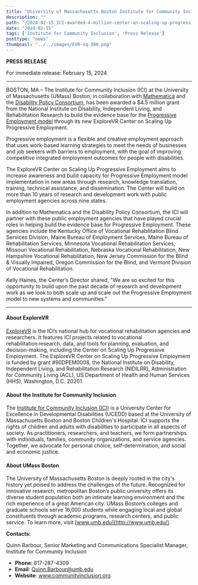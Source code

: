 ```yaml
---
title: "University of Massachusetts Boston Institute for Community Inclusion Awarded $4.5 Million Center on Scaling Up Progressive Employment"
description: ""
path: "/2024-02-15_ICI-awarded-4-million-center-on-scaling-up-progressive-employment"
date: "2024-02-15"
tags: ['Institute for Community Inclusion', 'Press Release']
posttype: "news"
thumbnail: "../../images/EVR-sq-300.png"
---
```


<div class="row">
<div class="col-md-8">


**PRESS RELEASE**

For immediate release: February 15, 2024

* * *

BOSTON, MA – The Institute for Community Inclusion (ICI) at the University of Massachusetts (UMass) Boston, in collaboration with [Mathematica](https://www.mathematica.org/) and the [Disability Policy Consortium](https://www.dpcma.org/), has been awarded a $4.5 million grant from the National Institute on Disability, Independent Living, and Rehabilitation Research to build the evidence base for the [Progressive Employment model](https://www.explorevr.org/progressive-employment) through its new ExploreVR Center on Scaling Up Progressive Employment.

Progressive employment is a flexible and creative employment approach that uses work-based learning strategies to meet the needs of businesses and job seekers with barriers to employment, with the goal of improving competitive integrated employment outcomes for people with disabilities.

The ExploreVR Center on Scaling Up Progressive Employment aims to increase awareness and build capacity for Progressive Employment model implementation in new areas through research, knowledge translation, training, technical assistance, and dissemination. The Center will build on more than 10 years of research and development work with public employment agencies across nine states.

In addition to Mathematica and the Disability Policy Consortium, the ICI will partner with these public employment agencies that have played crucial roles in helping build the evidence base for Progressive Employment. These agencies include the Kentucky Office of Vocational Rehabilitation Blind Services Division, Maine Bureau of Employment Services, Maine Bureau of Rehabilitation Services, Minnesota Vocational Rehabilitation Services, Missouri Vocational Rehabilitation, Nebraska Vocational Rehabilitation, New Hampshire Vocational Rehabilitation, New Jersey Commission for the Blind & Visually Impaired, Oregon Commission for the Blind, and Vermont Division of Vocational Rehabilitation.   

Kelly Haines, the Center’s Director shared, "We are so excited for this opportunity to build upon the past decade of research and development work as we look to both scale up and scale out the Progressive Employment model to new systems and communities."

***

#### About ExploreVR 

[ExploreVR](https://www.explorevr.org/) is the ICI’s national hub for vocational rehabilitation agencies and researchers. It features ICI projects related to vocational rehabilitation research, data, and tools for planning, evaluation, and decision-making, including the Center on Scaling Up Progressive Employment. The ExploreVR Center on Scaling Up Progressive Employment is funded by grant #90DPEM0008, the National Institute on Disability, Independent Living, and Rehabilitation Research (NIDILRR), Administration for Community Living (ACL), US Department of Health and Human Services (HHS), Washington, D.C. 20201.


#### About the Institute for Community Inclusion

The [Institute for Community Inclusion (ICI)](https://www.communityinclusion.org/) is a University Center for Excellence in Developmental Disabilities (UCEDD) based at the University of Massachusetts Boston and Boston Children's Hospital. ICI supports the rights of children and adults with disabilities to participate in all aspects of society. As practitioners, researchers, and teachers, we form partnerships with individuals, families, community organizations, and service agencies. Together, we advocate for personal choice, self-determination, and social and economic justice.

#### About UMass Boston

The University of Massachusetts Boston is deeply rooted in the city's history yet poised to address the challenges of the future. Recognized for innovative research, metropolitan Boston’s public university offers its diverse student population both an intimate learning environment and the rich experience of a great American city. UMass Boston’s colleges and graduate schools serve 16,000 students while engaging local and global constituents through academic programs, research centers, and public service. To learn more, visit [www.umb.edu](http://www.umb.edu/).


</div>
<div class="col-md-4">
<div class="bg-light p-2">
<b>Contacts:</b>

<p>Quinn Barbour, Senior Marketing and Communications Specialist Manager, 
Institute for Community Inclusion 
</p>

<ul>
<li><b>Phone</b>: 617-287-4309</li>
<li> <b>Email</b>: <a class="text-break" href="mailto:Quinn.Barbour@umb.edu">Quinn.Barbour@umb.edu</a></li>
<li><b>Website</b>:  <a  class="text-break" href="http://www.communityinclusion.org">www.communityinclusion.org</a></li>
   </ul> 


</div>
</div>
</div>